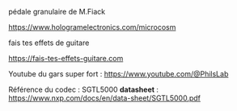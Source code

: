 pédale granulaire de M.Fiack

https://www.hologramelectronics.com/microcosm


fais tes effets de guitare 

https://fais-tes-effets-guitare.com

Youtube du gars super fort : https://www.youtube.com/@PhilsLab

Référence du codec : SGTL5000
 **datasheet** : https://www.nxp.com/docs/en/data-sheet/SGTL5000.pdf
